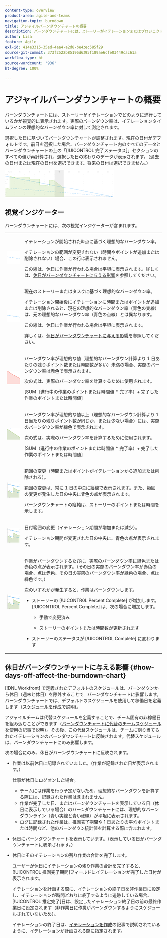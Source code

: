 ```yaml
---
content-type: overview
product-area: agile-and-teams
navigation-topic: burndown
title: アジャイルバーンダウンチャートの概要
description: バーンダウンチャートには、ストーリーがイテレーションまたはプロジェクトでどのように進行しているかが視覚的に表示されます。実際のバーンダウン率は、イテレーションまたはプロジェクトタイムラインの理想的なバーンダウン率に対して測定されます。
author: Lisa
feature: Agile
exl-id: 414e3315-35ed-4aa4-a2d8-be42ec585f29
source-git-commit: 373f2522b85196d6395f189ae6cfe03449cac61a
workflow-type: ht
source-wordcount: '936'
ht-degree: 100%

---
```


# アジャイルバーンダウンチャートの概要

バーンダウンチャートには、ストーリーがイテレーションでどのように進行しているかが視覚的に表示されます。実際のバーンダウン率は、イテレーションタイムラインの理想的なバーンダウン率に対して測定されます。

選択した日に基づいてバーンダウンチャートが調整されます。現在の日付がデフォルトです。前日を選択した場合、バーンダウンチャート内のすべてのデータとバーンダウンチャートの上の「[!UICONTROL 完了ステータス]」セクションのすべての値が再計算され、選択した日の終わりのデータが表示されます。（過去の日付または現在の日付を選択できます。将来の日付は選択できません。）

![](assets/agile-iteration-burndown-350x88.png)

## 視覚インジケーター

バーンダウンチャートには、次の視覚インジケーターが含まれます。

<table style="table-layout:auto"> 
 <col> 
 <col> 
 <tbody> 
  <tr> 
   <td role="rowheader"> <img src="assets/agile-iteration-burndown-dottedblue.png" alt=""> </td> 
   <td> <p>イテレーションが開始された時点に基づく理想的なバーンダウン率。</p> <p>イテレーションの範囲が変更されない（時間やポイントが追加または削除されない）場合、この行は表示されません。</p> <p>この線は、休日に作業が行われる場合は平坦に表示されます。詳しくは、<a title="アジャイルバーンダウンチャートの使用" href="#how-days-off-affect-the-burndown-chart" class="MCXref xref">休日がバーンダウンチャートに与える影響</a>を参照してください。</p> </td> 
  </tr> 
  <tr> 
   <td role="rowheader"> <img src="assets/agile-iteration-burndown-solidblue.png" alt=""> </td> 
   <td> <p>現在のストーリーまたはタスクに基づく理想的なバーンダウン率。</p> <p>イテレーション開始後にイテレーションに時間またはポイントが追加または削除されると、現在の理想的なバーンダウン率（青色の実線）は、元の理想的なバーンダウン率（青色の点線）とは異なります。</p> <p>この線は、休日に作業が行われる場合は平坦に表示されます。</p> <p>詳しくは、<a title="アジャイルバーンダウンチャートの使用" href="#how-days-off-affect-the-burndown-chart" class="MCXref xref">休日がバーンダウンチャートに与える影響</a>を参照してください。</p> </td> 
  </tr> 
  <tr> 
   <td role="rowheader"> <img src="assets/agile-iteration-burndown-red.png" alt=""> </td> 
   <td> <p>バーンダウン率が理想的な値（理想的なバーンダウン計算より 1 日あたりの残りポイント数または時間数が多い）未満の場合、実際のバーンダウン率は赤色で表示されます。</p> <p>次の式は、実際のバーンダウン率を計算するために使用されます。</p> <p>[SUM（進行中の作業のポイントまたは時間値 * 完了率）+ 完了した作業のポイントまたは時間値]</p> </td> 
  </tr> 
  <tr> 
   <td role="rowheader"> <img src="assets/agile-iteration-burndown-green.png" alt=""> </td> 
   <td> <p>バーンダウン率が理想的な値以上（理想的なバーンダウン計算より 1 日当たりの残りポイント数が同じか、または少ない場合）には、実際のバーンダウン率が緑色で表示されます。</p> <p>次の式は、実際のバーンダウン率を計算するために使用されます。</p> <p>[SUM（進行中の作業のポイントまたは時間値 * 完了率）+ 完了した作業のポイントまたは時間値]</p> </td> 
  </tr> 
  <tr> 
   <td role="rowheader"> <img src="assets/agile-iteration-burndown-scope.png" alt=""> </td> 
   <td> <p>範囲の変更（時間またはポイントがイテレーションから追加または削除される）。</p> <p>範囲の変更は、常に 1 日の中央に縦線で表示されます。また、範囲の変更が発生した日の中央に青色の点が表示されます。</p> <p>バーンダウンチャートの縦軸は、ストーリーのポイントまたは時間を示します。</p> </td> 
  </tr> 
  <tr> 
   <td role="rowheader"> <img src="assets/agile-iteration-burndown-scope.png" alt=""> </td> 
   <td> <p>日付範囲の変更（イテレーション期間が増加または減少）。</p> <p>イテレーション期間が変更された日の中央に、青色の点が表示されます。</p> </td> 
  </tr> 
  <tr> 
   <td role="rowheader"> <img src="assets/agile-iteration-burndown-scope.png" alt=""> </td> 
   <td> <p>作業がバーンダウンするたびに、実際のバーンダウン率に緑色または赤色の点が表示されます。（その日の実際のバーンダウン率が赤色の場合、点は赤色、その日の実際のバーンダウン率が緑色の場合、点は緑色です。）</p> <p>次のいずれかが発生すると、作業はバーンダウンします。</p> 
    <ul> 
     <li> ストーリーの [!UICONTROL Percent Complete] が増加します。<br>[!UICONTROL Percent Complete] は、次の場合に増加します。 
      <ul> 
       <li> <p>手動で変更済み</p> </li> 
       <li> <p>ストーリーのポイントまたは時間数が更新されます</p> </li> 
      </ul></li>  
     <li>ストーリーのステータスが [!UICONTROL Complete] に変わります</li> 
    </ul> </td> 
  </tr> 
 </tbody> 
</table>

## 休日がバーンダウンチャートに与える影響 {#how-days-off-affect-the-burndown-chart}

[!DNL Workfront] で定義されたデフォルトのスケジュールは、バーンダウンから休日（週末と休日）を除外することで、バーンダウンチャートに影響します。バーンダウンチャートでは、デフォルトのスケジュールを使用して稼働日を定義します（[スケジュールを作成](../../../administration-and-setup/set-up-workfront/configure-timesheets-schedules/create-schedules.md)で説明)。

アジャイルチームは代替スケジュールを定義することで、チーム固有の非稼働日を組み込むことができます（[バーンダウンチャートに代替のチームスケジュールを使用](../../../agile/use-scrum-in-an-agile-team/burndown/use-alt--team-schedule-burndown-charts.md)の記事で説明）。その後、この代替スケジュールは、チームに割り当てられたイテレーションのバーンダウンチャートに反映されます。代替スケジュールは、バーンダウンチャートにのみ影響します。

次の場合にのみ、休日がバーンダウンチャートに反映されます。

* 作業は以前休日に記録されていました。（作業が記録された日が表示されます。）

  仕事が休日にログオンした場合。

   * チームには作業を行う予定がないため、理想的なバーンダウンを計算する際には、記録された作業は含まれません。
   * 作業が完了した日、またはバーンダウンチャートを表示している日（休日に表示している場合）のバーンダウンチャートには、理想的なバーンダウンライン（青い実線と青い破線）が平坦に表示されます。
   * ログに記録された作業は、推測完了期間や 1 日あたりの平均ポイントまたは時間など、他のバーンダウン統計値を計算する際に含まれます。

* 休日にバーンダウンチャートを表示しています。（表示している日がバーンダウンチャートに表示されます。）
* 休日にそのイテレーションの残り作業の合計を完了します。

  ユーザーが休日にイテレーションの残り作業の合計を完了すると、[!UICONTROL 推測完了期間]フィールドにイテレーションが完了した日付が表示されます。

  イテレーションを計画する際に、イテレーションの終了日を非作業日に設定し、イテレーションが時間どおりに終了するように追跡している場合、[!UICONTROL 推定完了]日は、設定したイテレーション終了日の前の最終作業日に設定されます（非作業日に作業がバーンダウンするようにスケジュールされていないため）。

  イテレーションの終了日は、[イテレーションを作成](../../../agile/use-scrum-in-an-agile-team/iterations/create-an-iteration.md)の記事で説明されているように、イテレーションが計画される際に指定されます。
